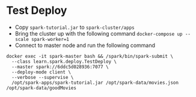 # Test Deploy 

- Copy `spark-tutorial.jar` to `spark-cluster/apps`
- Bring the cluster up with the following command `docker-compose up --scale spark-worker=1`
- Connect to master node and run the following command

```shell
docker exec -it spark-master bash && /spark/bin/spark-submit \
  --class learn.spark.deploy.TestDeploy \
  --master spark://6ddc5d028936:7077 \
  --deploy-mode client \
  --verbose --supervise \
  /opt/spark-apps/spark-tutorial.jar /opt/spark-data/movies.json /opt/spark-data/goodMovies
```